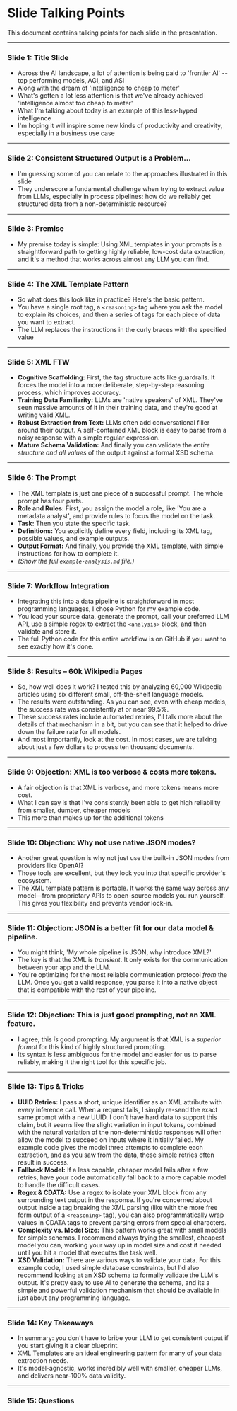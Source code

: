 # Slide Talking Points

This document contains talking points for each slide in the presentation.

---

### Slide 1: Title Slide

* Across the AI landscape, a lot of attention is being paid to 'frontier AI' -- top performing models, AGI, and ASI
* Along with the dream of 'intelligence to cheap to meter'
* What's gotten a lot less attention is that we've already achieved 'intelligence almost too cheap to meter'
* What I'm talking about today is an example of this less-hyped intelligence
* I'm hoping it will inspire some new kinds of productivity and creativity, especially in a business use case

---

### Slide 2: Consistent Structured Output is a Problem...

* I'm guessing some of you can relate to the approaches illustrated in this slide
* They underscore a fundamental challenge when trying to extract value from LLMs, especially in process pipelines: how do we reliably get structured data from a non-deterministic resource?

---

### Slide 3: Premise

* My premise today is simple: Using XML templates in your prompts is a straightforward path to getting highly reliable, low-cost data extraction, and it's a method that works across almost any LLM you can find.

---

### Slide 4: The XML Template Pattern

* So what does this look like in practice? Here's the basic pattern.
* You have a single root tag, a `<reasoning>` tag where you ask the model to explain its choices, and then a series of tags for each piece of data you want to extract.
* The LLM replaces the instructions in the curly braces with the specified value

---

### Slide 5: XML FTW

* **Cognitive Scaffolding:** First, the tag structure acts like guardrails. It forces the model into a more deliberate, step-by-step reasoning process, which improves accuracy.
* **Training Data Familiarity:** LLMs are 'native speakers' of XML. They've seen massive amounts of it in their training data, and they're good at writing valid XML.
* **Robust Extraction from Text:** LLMs often add conversational filler around their output. A self-contained XML block is easy to parse from a noisy response with a simple regular expression.
* **Mature Schema Validation:** And finally you can validate the *entire structure and all values* of the output against a formal XSD schema.

---

### Slide 6: The Prompt

* The XML template is just one piece of a successful prompt. The whole prompt has four parts.
* **Role and Rules:** First, you assign the model a role, like 'You are a metadata analyst', and provide rules to focus the model on the task.
* **Task:** Then you state the specific task.
* **Definitions:** You explicitly define every field, including its XML tag, possible values, and example outputs.
* **Output Format:** And finally, you provide the XML template, with simple instructions for how to complete it.
* *(Show the full `example-analysis.md` file.)*

---

### Slide 7: Workflow Integration

* Integrating this into a data pipeline is straightforward in most programming languages, I chose Python for my example code.
* You load your source data, generate the prompt, call your preferred LLM API, use a simple regex to extract the `<analysis>` block, and then validate and store it.
* The full Python code for this entire workflow is on GitHub if you want to see exactly how it's done.

---

### Slide 8: Results – 60k Wikipedia Pages

* So, how well does it work? I tested this by analyzing 60,000 Wikipedia articles using six different small, off-the-shelf language models.
* The results were outstanding. As you can see, even with cheap models, the success rate was consistently at or near 99.5%.
* These success rates include automated retries, I'll talk more about the details of that mechanism in a bit, but you can see that it helped to drive down the failure rate for all models.
* And most importantly, look at the cost. In most cases, we are talking about just a few dollars to process ten thousand documents.

---

### Slide 9: Objection: XML is too verbose & costs more tokens.

* A fair objection is that XML is verbose, and more tokens means more cost.
* What I can say is that I've consistently been able to get high reliability from smaller, dumber, cheaper models
* This more than makes up for the additional tokens

---

### Slide 10: Objection: Why not use native JSON modes?

* Another great question is why not just use the built-in JSON modes from providers like OpenAI?
* Those tools are excellent, but they lock you into that specific provider's ecosystem.
* The XML template pattern is portable. It works the same way across any model—from proprietary APIs to open-source models you run yourself. This gives you flexibility and prevents vendor lock-in.

---

### Slide 11: Objection: JSON is a better fit for our data model & pipeline.

* You might think, 'My whole pipeline is JSON, why introduce XML?'
* The key is that the XML is *transient*. It only exists for the communication between your app and the LLM.
* You're optimizing for the most reliable communication protocol *from* the LLM. Once you get a valid response, you parse it into a native object that is compatible with the rest of your pipeline.

---

### Slide 12: Objection: This is just good prompting, not an XML feature.

* I agree, this *is* good prompting. My argument is that XML is a *superior format* for this kind of highly structured prompting.
* Its syntax is less ambiguous for the model and easier for us to parse reliably, making it the right tool for this specific job.

---

### Slide 13: Tips & Tricks

* **UUID Retries:** I pass a short, unique identifier as an XML attribute with every inference call. When a request fails, I simply re-send the exact same prompt with a new UUID. I don't have hard data to support this claim, but it seems like the slight variation in input tokens, combined with the natural variation of the non-deterministic responses will often allow the model to succeed on inputs where it initially failed. My example code gives the model three attempts to complete each extraction, and as you saw from the data, these simple retries often result in success.
* **Fallback Model:** If a less capable, cheaper model fails after a few retries, have your code automatically fall back to a more capable model to handle the difficult cases.
* **Regex & CDATA:** Use a regex to isolate your XML block from any surrounding text output in the response. If you're concerned about output inside a tag breaking the XML parsing (like with the more free form output of a `<reasoning>` tag), you can also programmatically wrap values in CDATA tags to prevent parsing errors from special characters.
* **Complexity vs. Model Size:** This pattern works great with small models for simple schemas. I recommend always trying the smallest, cheapest model you can, working your way up in model size and cost if needed until you hit a model that executes the task well.
* **XSD Validation:** There are various ways to validate your data. For this example code, I used simple database constraints, but I'd also recommend looking at an XSD schema to formally validate the LLM's output. It's pretty easy to use AI to generate the schema, and its a simple and powerful validation mechanism that should be available in just about any programming language.

---

### Slide 14: Key Takeaways

* In summary: you don't have to bribe your LLM to get consistent output if you start giving it a clear blueprint.
* XML Templates are an ideal engineering pattern for many of your data extraction needs.
* It's model-agnostic, works incredibly well with smaller, cheaper LLMs, and delivers near-100% data validity.

---

### Slide 15: Questions
